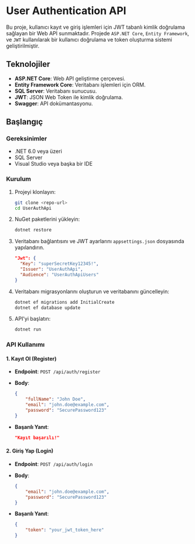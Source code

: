 # User Authentication API

Bu proje, kullanıcı kayıt ve giriş işlemleri için JWT tabanlı kimlik doğrulama sağlayan bir Web API sunmaktadır. Projede `ASP.NET Core`, `Entity Framework`, ve `JWT` kullanılarak bir kullanıcı doğrulama ve token oluşturma sistemi geliştirilmiştir.

## Teknolojiler

- **ASP.NET Core**: Web API geliştirme çerçevesi.
- **Entity Framework Core**: Veritabanı işlemleri için ORM.
- **SQL Server**: Veritabanı sunucusu.
- **JWT**: JSON Web Token ile kimlik doğrulama.
- **Swagger**: API dokümantasyonu.

## Başlangıç

### Gereksinimler

- .NET 6.0 veya üzeri
- SQL Server
- Visual Studio veya başka bir IDE

### Kurulum

1. Projeyi klonlayın:

    ```bash
    git clone <repo-url>
    cd UserAuthApi
    ```

2. NuGet paketlerini yükleyin:

    ```bash
    dotnet restore
    ```

3. Veritabanı bağlantısını ve JWT ayarlarını `appsettings.json` dosyasında yapılandırın.

    ```json
    "Jwt": {
      "Key": "superSecretKey12345!",
      "Issuer": "UserAuthApi",
      "Audience": "UserAuthApiUsers"
    }
    ```

4. Veritabanı migrasyonlarını oluşturun ve veritabanını güncelleyin:

    ```bash
    dotnet ef migrations add InitialCreate
    dotnet ef database update
    ```

5. API'yi başlatın:

    ```bash
    dotnet run
    ```

### API Kullanımı

#### 1. Kayıt Ol (Register)

- **Endpoint**: `POST /api/auth/register`
- **Body**:

    ```json
    {
        "fullName": "John Doe",
        "email": "john.doe@example.com",
        "password": "SecurePassword123"
    }
    ```

- **Başarılı Yanıt**:

    ```json
    "Kayıt başarılı!"
    ```

#### 2. Giriş Yap (Login)

- **Endpoint**: `POST /api/auth/login`
- **Body**:

    ```json
    {
        "email": "john.doe@example.com",
        "password": "SecurePassword123"
    }
    ```

- **Başarılı Yanıt**:

    ```json
    {
        "token": "your_jwt_token_here"
    }
    ```

